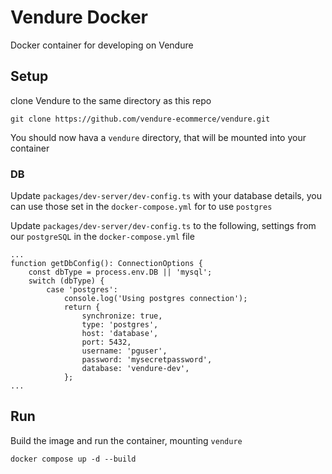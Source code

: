 # Vendure Docker

Docker container for developing on Vendure

## Setup

clone Vendure to the same directory as this repo

```
git clone https://github.com/vendure-ecommerce/vendure.git
```

You should now hava a `vendure` directory, that will be mounted into your container

### DB

Update `packages/dev-server/dev-config.ts` with your database details, you can use those set in the `docker-compose.yml` for to use `postgres`

Update `packages/dev-server/dev-config.ts` to the following, settings from our `postgreSQL` in the `docker-compose.yml` file
```
...
function getDbConfig(): ConnectionOptions {
    const dbType = process.env.DB || 'mysql';
    switch (dbType) {
        case 'postgres':
            console.log('Using postgres connection');
            return {
                synchronize: true,
                type: 'postgres',
                host: 'database',
                port: 5432,
                username: 'pguser',
                password: 'mysecretpassword',
                database: 'vendure-dev',
            };
...
```

## Run

Build the image and run the container, mounting `vendure`
```
docker compose up -d --build
```
